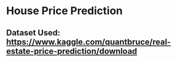 # House Price Prediction

## Dataset Used: https://www.kaggle.com/quantbruce/real-estate-price-prediction/download
